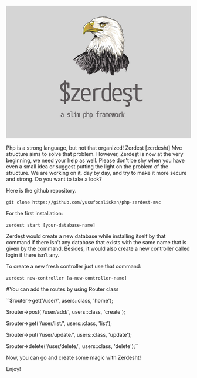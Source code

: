 ![Zerdest is a small php-based mvc framework](/storage/images/zerdest-logo.png)


Php is a strong language, but not that organized! Zerdeşt [zerdesht] Mvc structure aims to solve that problem. However, Zerdeşt is now at the very beginning, we need your help as well. Please don't be shy when you have even a small idea or suggest putting the light on the problem of the structure. We are working on it, day by day, and try to make it more secure and strong. Do you want to take a look?

Here is the github repository.

``git clone https://github.com/yusufocaliskan/php-zerdest-mvc``

For the first installation:

``zerdest start [your-database-name]``

Zerdeşt would create a new database while installing itself by that command if there isn’t any database that exists with the same name that is given by the command. Besides, it would also create a new controller called login if there isn’t any.

To create a new fresh controller just use that command: 

``zerdest new-controller [a-new-controller-name]``

#You can add the routes by using Router class

``$router->get('/user/', users::class, 'home');

$router->post('/user/add/', users::class, 'create');

$router->get('/user/list/', users::class, 'list');

$router->put('/user/update/', users::class, 'update');

$router->delete('/user/delete/', users::class, 'delete');``

Now, you can go and create some magic with Zerdesht!

Enjoy!

